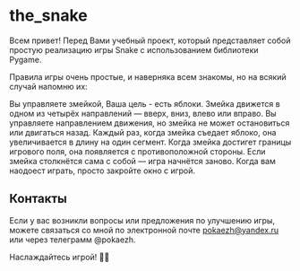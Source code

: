 # the_snake

Всем привет! Перед Вами учебный проект, который представляет собой простую реализацию игры Snake с использованием библиотеки Pygame. 

Правила игры очень простые, и наверняка всем знакомы, но на всякий случай напомню их:

Вы управляете змейкой, Ваша цель - есть яблоки.
Змейка движется в одном из четырёх направлений — вверх, вниз, влево или вправо. Вы управляете направлением движения, но змейка не может остановиться или двигаться назад.
Каждый раз, когда змейка съедает яблоко, она увеличивается в длину на один сегмент.
Когда змейка достигет границы игрового поля, она появляется с противоположной стороны. 
Если змейка столкнётся сама с собой — игра начнётся заново.
Когда вам наодоест играть, просто закройте окно с игрой. 




## Контакты
Если у вас возникли вопросы или предложения по улучшению игры, можете связаться со мной по электронной почте pokaezh@yandex.ru или через телеграмм @pokaezh.

Наслаждайтесь игрой! 🐍🍎
